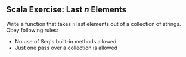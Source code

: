## Scala Exercise:  Last _n_ Elements

Write a function that takes `n` last elements out of a collection of strings. Obey following rules:
- No use of Seq's built-in methods allowed 
- Just one pass over a collection is allowed